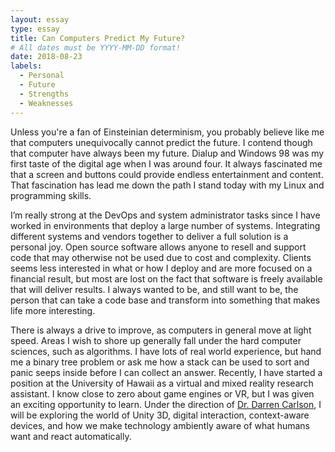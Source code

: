 ```yaml
---
layout: essay
type: essay
title: Can Computers Predict My Future?
# All dates must be YYYY-MM-DD format!
date: 2018-08-23
labels:
  - Personal
  - Future
  - Strengths
  - Weaknesses
---
```


Unless you're a fan of Einsteinian determinism, you probably believe like me that computers unequivocally cannot predict the future. I contend though that computer have always been my future. Dialup and Windows 98 was my first taste of the digital age when I was around four. It always fascinated me that a screen and buttons could provide endless entertainment and content. That fascination has lead me down the path I stand today with my Linux and programming skills. 

I’m really strong at the DevOps and system administrator tasks since I have worked in environments that deploy a large number of systems. Integrating different systems and vendors together to deliver a full solution is a personal joy. Open source software allows anyone to resell and support code that may otherwise not be used due to cost and complexity. Clients seems less interested in what or how I deploy and are more focused on a financial result, but most are lost on the fact that software is freely available that will deliver results. I always wanted to be, and still want to be, the person that can take a code base and transform into something that makes life more interesting.

There is always a drive to improve, as computers in general move at light speed. Areas I wish to shore up generally fall under the hard computer sciences, such as algorithms. I have lots of real world experience, but hand me a binary tree problem or ask me how a stack can be used to sort and panic seeps inside before I can collect an answer. Recently, I have started a position at the University of Hawaii as a virtual and mixed reality research assistant. I know close to zero about game engines or VR, but I was given an exciting opportunity to learn. Under the direction of [Dr.  Darren Carlson](http://ee.hawaii.edu/faculty/detail.php?usr=87), I will be exploring the world of Unity 3D, digital interaction, context-aware devices, and how we make technology ambiently  aware of what humans want and react automatically. 
